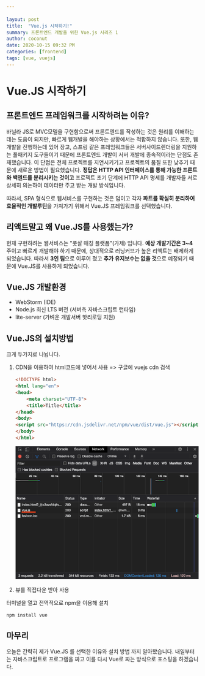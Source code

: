 ```yaml
---

layout: post
title:  "Vue.js 시작하기!"
summary: 프론트엔드 개발을 위한 Vue.js 시리즈 1
author: coconut
date: 2020-10-15 09:32 PM
categories: [frontend]
tags: [vue, vuejs]
---
```


# Vue.JS 시작하기

## 프론트엔드 프레임워크를 시작하려는 이유?

바닐라 JS로 MVC모델을 구현함으로써 프론트엔드를 작성하는 것은 원리를 이해하는데는 도움이 되지만, 빠르게 웹개발을 해야하는 상황에서는 적합하지 않습니다. 또한, 웹개발을 진행하는데 있어 장고, 스프링 같은 프레임워크들은 서버사이드렌더링을 지원하는 풀패키지 도구들이기 때문에 프론트엔드 개발이 서버 개발에 종속적이라는 단점도 존재했습니다. 이 단점은 전체 프로젝트를 지연시키기고 프로젝트의 품질 또한 낮추기 때문에 새로운 방법이 필요했습니다. **정답은 HTTP API 인터페이스를 통해 가능한 프론트와 백엔드를 분리시키는 것이고** 프로젝트 초기 단계에 HTTP API 명세를 개발자들 서로 상세히 의논하여 데이터만 주고 받는 개발 방식입니다. 

따라서, SPA 형식으로 웹서비스를 구현하는 것은 덤이고 각자 **파트를 확실히 분리하여 효율적인 개발루틴**을 가져가기 위해서 Vue.JS 프레임워크를 선택했습니다.

## 리액트말고 왜 Vue.JS를 사용했는가?

현재 구현하려는 웹서비스는 "풋살 매칭 플랫폼"(가제) 입니다. **예상 개발기간은 3~4** 주이고 빠르게 개발해야 하기 때문에, 상대적으로 러닝커브가 높은 리액트는 배제하게 되었습니다. 따라서 **3인 팀**으로 이루어 졌고 **추가 유지보수는 없을 것**으로 예정되기 때문에 Vue.JS를 사용하게 되었습니다.

## Vue.JS 개발환경

- WebStorm (IDE)
- Node.js 최신 LTS 버전 (서버측 자바스크립트 런타임)
- lite-server (가벼운 개발서버 핫리로딩 지원)

## Vue.JS의 설치방법

크게 두가지로 나뉩니다.

1. CDN을 이용하여 html코드에 넣어서 사용 => 구글에 vuejs cdn 검색

   ```html
   <!DOCTYPE html>
   <html lang="en">
   <head>
       <meta charset="UTF-8">
       <title>Title</title>
   </head>
   <body>
   <script src="https://cdn.jsdelivr.net/npm/vue/dist/vue.js"></script>
   </body>
   </html>
   ```

   ![크롬 개발자도구에서 정상적으로 vue가 로드된 모습](/assets/img/post/network_tab.png)

2. 뷰를 직접다운 받아 사용

터미널을 열고 전역적으로 npm을 이용해 설치

```shell
npm install vue
```

## 마무리

오늘은 간략히 제가 Vue.JS 를 선택한 이유와 설치 방법 까지 알아봤습니다. 내일부터는 자바스크립트로 프로그램을 짜고 이를 다시 Vue로 짜는 방식으로 포스팅을 하겠습니다.